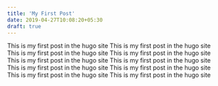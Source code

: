 ```yaml
---
title: 'My First Post'
date: 2019-04-27T10:08:20+05:30
draft: true
---
```


This is my first post in the hugo site
This is my first post in the hugo site
This is my first post in the hugo site
This is my first post in the hugo site
This is my first post in the hugo site
This is my first post in the hugo site
This is my first post in the hugo site
This is my first post in the hugo site
This is my first post in the hugo site
This is my first post in the hugo site
